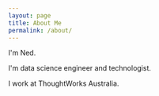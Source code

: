 ```yaml
---
layout: page
title: About Me
permalink: /about/
---
```


I'm Ned.

I'm data science engineer and technologist.

I work at ThoughtWorks Australia.
